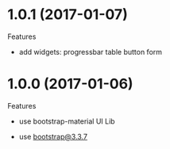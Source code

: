 # 1.0.1 (2017-01-07)
Features
- add widgets: progressbar table button form


# 1.0.0 (2017-01-06)

Features
- use bootstrap-material UI Lib

- use bootstrap@3.3.7
